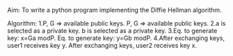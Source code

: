 Aim:
To write a python program implementing the Diffie Hellman algorithm.

Algorithm:
1.P, G => available public keys. P, G => available public keys.
2.a is selected as a private key. b is selected as a private key.
3.Eq. to generate key: x=Ga modP. Eq. to generate key: y=Gb modP.
4.After exchanging keys, user1 receives key y. After exchanging keys, user2 receives key x.